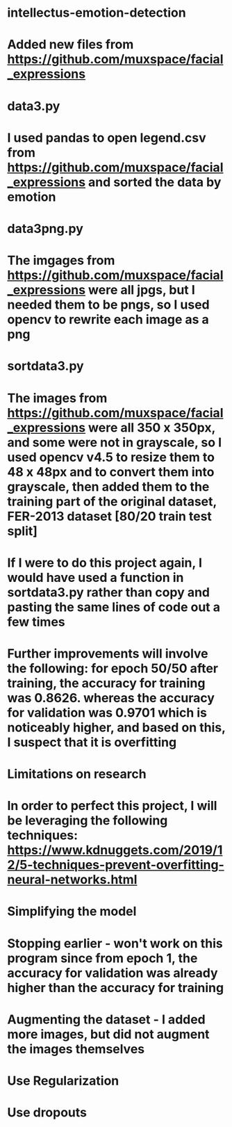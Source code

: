 # intellectus-emotion-detection

# Added new files from https://github.com/muxspace/facial_expressions

# data3.py
# I used pandas to open legend.csv from https://github.com/muxspace/facial_expressions and sorted the data by emotion

# data3png.py
# The imgages from https://github.com/muxspace/facial_expressions were all jpgs, but I needed them to be pngs, so I used opencv to rewrite each image as a png


# sortdata3.py
# The images from https://github.com/muxspace/facial_expressions were all 350 x 350px, and some were not in grayscale, so I used opencv v4.5 to resize them to 48 x 48px and to convert them into grayscale, then added them to the training part of the original dataset, FER-2013 dataset [80/20 train test split]


# If I were to do this project again, I would have used a function in sortdata3.py rather than copy and pasting the same lines of code out a few times
# Further improvements will involve the following: for epoch 50/50 after training, the accuracy for training was  0.8626. whereas the accuracy for validation was 0.9701 which is noticeably higher, and based on this, I suspect that it is overfitting

# Limitations on research
# In order to perfect this project, I will be leveraging the following techniques: https://www.kdnuggets.com/2019/12/5-techniques-prevent-overfitting-neural-networks.html
# Simplifying the model
# Stopping earlier - won't work on this program since from epoch 1, the accuracy for validation was already higher than the accuracy for training
# Augmenting the dataset - I added more images, but did not augment the images themselves
# Use Regularization
# Use dropouts
